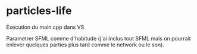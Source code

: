 # particles-life

Exécution du main.cpp dans VS

Parametrer SFML comme d'habitude (j'ai inclus tout SFML mais on pourrait enlever quelques parties plus tard comme le network ou le son).
